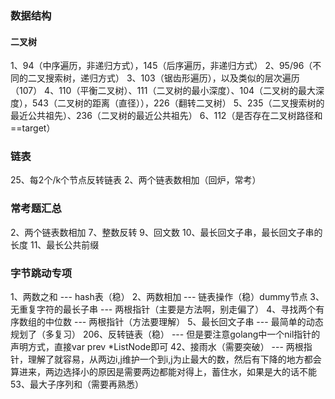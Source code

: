 ### 数据结构
#### 二叉树
1、94（中序遍历，非递归方式），145（后序遍历，非递归方式）
2、95/96（不同的二叉搜索树，递归方式）
3、103（锯齿形遍历），以及类似的层次遍历（107）
4、110（平衡二叉树）、111（二叉树的最小深度）、104（二叉树的最大深度），543（二叉树的距离（直径）），226（翻转二叉树）
5、235（二叉搜索树的最近公共祖先）、236（二叉树的最近公共祖先）
6、112（是否存在二叉树路径和==target）

### 链表
25、每2个/k个节点反转链表
2、两个链表数相加（回炉，常考）


### 常考题汇总
2、两个链表数相加
7、整数反转
9、回文数
10、最长回文子串，最长回文子串的长度
11、最长公共前缀

### 字节跳动专项
1、两数之和 --- hash表（稳）
2、两数相加 --- 链表操作（稳）dummy节点
3、无重复字符的最长子串 --- 两根指针（主要是方法啊，别走偏了）
4、寻找两个有序数组的中位数 --- 两根指针（方法要理解）
5、最长回文子串 --- 最简单的动态规划了（多复习）
206、反转链表（稳） ---  但是要注意golang中一个nil指针的声明方式，直接var prev *ListNode即可
42、接雨水（需要突破） --- 两根指针，理解了就容易，从两边i,j维护一个到i,j为止最大的数，然后有下降的地方都会算进来，两边选择小的原因是需要两边都能对得上，蓄住水，如果是大的话不能
53、最大子序列和（需要再熟悉）